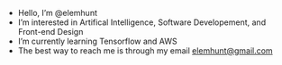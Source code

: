 - Hello, I’m @elemhunt
- I’m interested in Artifical Intelligence, Software Developement, and Front-end Design
- I’m currently learning Tensorflow and AWS
- The best way to reach me is through my email elemhunt@gmail.com
